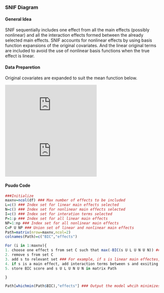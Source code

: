 ### SNIF Diagram

#### General Idea
SNIF sequentially includes one effect from all the main effects (possibly nonlinear) and all the interaction effects formed between the already selected main effects. SNIF accounts for nonlinear effects by using basis function expansions of the original covariates. And the linear original terms are included to avoid the use of nonlinear basis functions when the true effect is linear.
#### Data Preparetion
Original covariates are expanded to suit the mean function below.

![img](https://latex.codecogs.com/svg.latex?%5Cinline%20%5Cfn_cm%20%5Csmall%20E%28y%7Cx_1%2C%5Cdots%2Cx_p%29%3D%5Calpha&plus;%5CSigma_%7Bj%3D1%7D%5E%7Bp%7DX_j%5Cbeta_j&plus;%5CSigma_%7Bk%3D2%7D%5E%7Bp%7D%5CSigma_%7Bl%3D1%7D%5E%7Bk-1%7DX_%7Bkl%7D%5Cgamma_%7Bkl%7D%20%5C%20%5C%20%5C%20%5C%20%5C%20%5C%20%5C%20%5C%20%5C)![img](https://latex.codecogs.com/svg.latex?%5Cinline%20%5Cfn_cm%20%5Csmall%20X_j%3Anx%20M%5C%20%2C%5Cbeta_j%3AMx1%5C%20%2C%5C%20X_%7Bkl%7D%3AnxM%5E2%5C%20%2C%5Cgamma_%7Bkl%7D%3AM%5E2x1)

#### Psudo Code
```r
###Initialize
maxnv=ncol(df) ### Max number of effects to be included
L=c() ### Index set for linear main effects selected
N=c() ### Index set for nonlinear main effects selected
I=c() ### Index set for interation terms selected
P=1:p ### Index set for all linear main effects
NP=1:np ### Index set for all nonlinear main effects
C=P U NP ### Union set of linear and nonlinear main effects
Path=matrix(nrow=maxnv,ncol=2)
colnames(Path)=c("BIC","effects")

For (i in 1:maxnv){
1. choose one effect s from set C such that max(-BIC(s U L U N U N)) ### U means Union
2. remove s from set C
3. add s to relevant set ### For example, if s is linear main effectes, then add s to set L
4. if s is a main effect, add interaction terms between s and exsiting main effects of set L and set N to set C
5. store BIC score and s U L U N U N in matrix Path

}

Path[whichmin(Path$BIC),"effects"] ### Output the model whcih minimizes BIC
```
